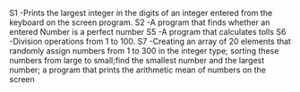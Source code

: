 S1 -Prints the largest integer in the digits of an integer entered from the keyboard on the screen
program.
S2 -A program that finds whether an entered Number is a perfect number
S5 -A program that calculates tolls
S6 -Division operations from 1 to 100.
S7 -Creating an array of 20 elements that randomly assign numbers from 1 to 300 in the integer type;
sorting these numbers from large to small;find the smallest number and the largest number;
a program that prints the arithmetic mean of numbers on the screen
